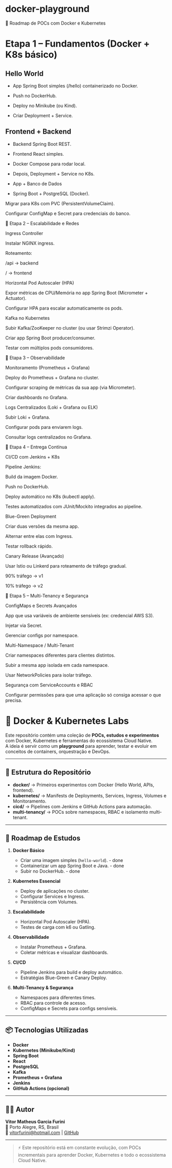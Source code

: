 # docker-playground

🚀 Roadmap de POCs com Docker e Kubernetes

# Etapa 1 – Fundamentos (Docker + K8s básico)

## Hello World

 - App Spring Boot simples (/hello) containerizado no Docker.

 - Push no DockerHub.

 - Deploy no Minikube (ou Kind).

- Criar Deployment + Service.

## Frontend + Backend

- Backend Spring Boot REST.

- Frontend React simples.

- Docker Compose para rodar local.

- Depois, Deployment + Service no K8s.

- App + Banco de Dados

- Spring Boot + PostgreSQL (Docker).

Migrar para K8s com PVC (PersistentVolumeClaim).

Configurar ConfigMap e Secret para credenciais do banco.

🔹 Etapa 2 – Escalabilidade e Redes

Ingress Controller

Instalar NGINX ingress.

Roteamento:

/api → backend

/ → frontend

Horizontal Pod Autoscaler (HPA)

Expor métricas de CPU/Memória no app Spring Boot (Micrometer + Actuator).

Configurar HPA para escalar automaticamente os pods.

Kafka no Kubernetes

Subir Kafka/ZooKeeper no cluster (ou usar Strimzi Operator).

Criar app Spring Boot producer/consumer.

Testar com múltiplos pods consumidores.

🔹 Etapa 3 – Observabilidade

Monitoramento (Prometheus + Grafana)

Deploy do Prometheus + Grafana no cluster.

Configurar scraping de métricas da sua app (via Micrometer).

Criar dashboards no Grafana.

Logs Centralizados (Loki + Grafana ou ELK)

Subir Loki + Grafana.

Configurar pods para enviarem logs.

Consultar logs centralizados no Grafana.

🔹 Etapa 4 – Entrega Contínua

CI/CD com Jenkins + K8s

Pipeline Jenkins:

Build da imagem Docker.

Push no DockerHub.

Deploy automático no K8s (kubectl apply).

Testes automatizados com JUnit/Mockito integrados ao pipeline.

Blue-Green Deployment

Criar duas versões da mesma app.

Alternar entre elas com Ingress.

Testar rollback rápido.

Canary Release (Avançado)

Usar Istio ou Linkerd para roteamento de tráfego gradual.

90% tráfego → v1

10% tráfego → v2

🔹 Etapa 5 – Multi-Tenancy e Segurança

ConfigMaps e Secrets Avançados

App que usa variáveis de ambiente sensíveis (ex: credencial AWS S3).

Injetar via Secret.

Gerenciar configs por namespace.

Multi-Namespace / Multi-Tenant

Criar namespaces diferentes para clientes distintos.

Subir a mesma app isolada em cada namespace.

Usar NetworkPolicies para isolar tráfego.

Segurança com ServiceAccounts e RBAC

Configurar permissões para que uma aplicação só consiga acessar o que precisa.


# 🚀 Docker & Kubernetes Labs

Este repositório contém uma coleção de **POCs, estudos e experimentos** com Docker, Kubernetes e ferramentas do ecossistema Cloud Native.  
A ideia é servir como um **playground** para aprender, testar e evoluir em conceitos de containers, orquestração e DevOps.

---

## 📂 Estrutura do Repositório

- **docker/** → Primeiros experimentos com Docker (Hello World, APIs, frontend).  
- **kubernetes/** → Manifests de Deployments, Services, Ingress, Volumes e Monitoramento.  
- **cicd/** → Pipelines com Jenkins e GitHub Actions para automação.  
- **multi-tenancy/** → POCs sobre namespaces, RBAC e isolamento multi-tenant.  

---

## 🔹 Roadmap de Estudos

1. **Docker Básico**
   - Criar uma imagem simples (`hello-world`).   -  done
   - Containerizar um app Spring Boot e Java.    - done
   - Subir no DockerHub.                         - done

2. **Kubernetes Essencial**
   - Deploy de aplicações no cluster.
   - Configurar Services e Ingress.
   - Persistência com Volumes.

3. **Escalabilidade**
   - Horizontal Pod Autoscaler (HPA).
   - Testes de carga com k6 ou Gatling.

4. **Observabilidade**
   - Instalar Prometheus + Grafana.
   - Coletar métricas e visualizar dashboards.

5. **CI/CD**
   - Pipeline Jenkins para build e deploy automático.
   - Estratégias Blue-Green e Canary Deploy.

6. **Multi-Tenancy & Segurança**
   - Namespaces para diferentes times.
   - RBAC para controle de acesso.
   - ConfigMaps e Secrets para configs sensíveis.

---

## 📦 Tecnologias Utilizadas

- **Docker**
- **Kubernetes (Minikube/Kind)**
- **Spring Boot**
- **React**
- **PostgreSQL**
- **Kafka**
- **Prometheus + Grafana**
- **Jenkins**
- **GitHub Actions (opcional)**

---

## 👨‍💻 Autor

**Vitor Matheus Garcia Furini**  
📍 Porto Alegre, RS, Brasil  
📧 [vitorfurini@hotmail.com](mailto:vitorfurini@hotmail.com) | [GitHub](https://github.com/vfurinii)

---

> ⚡ Este repositório está em constante evolução, com POCs incrementais para aprender Docker, Kubernetes e todo o ecossistema Cloud Native.
